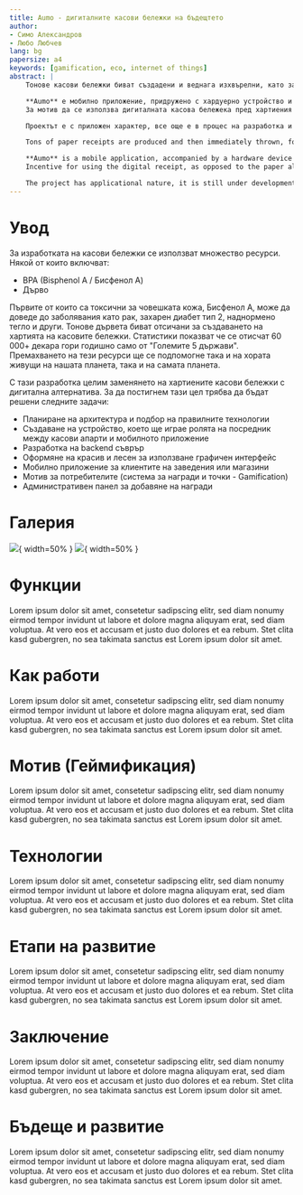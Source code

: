 ```yaml
---
title: Aumo - дигиталните касови бележки на бъдещтето
author:
- Симо Александров
- Любо Любчев
lang: bg
papersize: a4
keywords: [gamification, eco, internet of things]
abstract: |
    Тонове касови бележки биват създадени и веднага изхвърелни, като за изработката им се използва **BPA (Bisphenol A)**, химикал вреден за човека. Заедно за изработката на тази хартия е също нужна дървесна маса, което означава, че хиляди декари гори биват отсичани годишно.

    **Aumo** е мобилно приложение, придружено с хардуерно устройство и уеб съврър, което цели да премахне хартиените касови бележки, като ги замести с дигитални. Касовите апарати на магазини и заведения ще бъдат оборудвани с **Aumo**. Клиентите ще да получат техните дигитални касови бележки при допира на тяхното мобилно устройство (през мобилното ни приложение) с **Aumo** чрез NFC (Near-Field Communication) технология.
    За мотив да се използва дигиталната касова бележека пред хартиения еквавилент, потребителите ще бъдат възнаграждавани с точки, всеки път когато клиентът предпочете **Aumo** пред традиционнтата касова бележка. Тези точки могат да бъдат използвани за бонуси под формата на намаления или материални награди осигурени от търговския обект.

    Проектът е с приложен характер, все още е в процес на разработка и е от сферата по информатика и информационни технологии. Идеята е измислена от Симо Александров, а е реализирана от двамата автори.

    Tons of paper receipts are produced and then immediately thrown, for the creation of which is used **BPA (Bisphenol A)**, a human toxic chemical. Thousands of forest decares need to be cut down, as wood is another main component, required for the creation of paper receipts.

    **Aumo** is a mobile application, accompanied by a hardware device and a web server, which aims at removing paper receipts by replacing them with a digital equivalent. Receipt printers of shops and restaurants will be equiped with **Aumo**. Clients will take their digital receipts by approaching their phone (through our mobile application) to **Aumo**, by establishing a connection via NFC (Near-Field Communication) technology.
    Incentive for using the digital receipt, as opposed to the paper alternative, will be points which users receive when choosing **Aumo** over the traditional receipt. Points can be exchanged for bonuses, which can either be discounts or physical items, provided by the shop or restaurant.

    The project has applicational nature, it is still under development and belongs to the IT field. The idea was conceived by Simo Aleksandrov and was realised by both of the authors.
---
```


# Увод
 
За изработката на касови бележки се използват множество ресурси. Някой от които включват:

- BPA (Bisphenol A / Бисфенол А)
- Дърво


Първите от които са токсични за човешката кожа, Бисфенол А, може да доведе до заболявания като рак, захарен диабет тип 2, наднормено тегло и други. 
Тонове дървета биват отсичани за създаването на хартията на касовите бележки. Статистики показват че се отисчат 60 000+ декара гори годишно само от "Големите 5 държави".
Премахването на тези ресурси ще се подпомогне така и на хората живущи на нашата планета, така и на самата планета.


С тази разработка целим заменянето на хартиените касови бележки с дигитална алтернатива. За да постигнем тази цел трябва да бъдат решени следните задачи:

- Планиране на архитектура и подбор на правилните технологии
- Създаване на устройство, което ще играе ролята на посредник между касови апарти и мобилното приложение
- Разработка на backend съврър
- Оформяне на красив и лесен за използване графичен интерфейс
- Мобилно приложение за клиентите на заведения или магазини
- Мотив за потребителите (система за награди и точки - Gamification)
- Административен панел за добавяне на награди

# Галерия

![](./images/scrot.jpg){ width=50% }
![](./images/irl.jpg){ width=50% }

# Функции

Lorem ipsum dolor sit amet, consetetur sadipscing elitr, sed diam nonumy eirmod tempor invidunt ut labore et dolore magna aliquyam erat, sed diam voluptua. At vero eos et accusam et justo duo dolores et ea rebum. Stet clita kasd gubergren, no sea takimata sanctus est Lorem ipsum dolor sit amet.

# Как работи

Lorem ipsum dolor sit amet, consetetur sadipscing elitr, sed diam nonumy eirmod tempor invidunt ut labore et dolore magna aliquyam erat, sed diam voluptua. At vero eos et accusam et justo duo dolores et ea rebum. Stet clita kasd gubergren, no sea takimata sanctus est Lorem ipsum dolor sit amet.


# Мотив (Геймификация)

Lorem ipsum dolor sit amet, consetetur sadipscing elitr, sed diam nonumy eirmod tempor invidunt ut labore et dolore magna aliquyam erat, sed diam voluptua. At vero eos et accusam et justo duo dolores et ea rebum. Stet clita kasd gubergren, no sea takimata sanctus est Lorem ipsum dolor sit amet.

# Технологии

Lorem ipsum dolor sit amet, consetetur sadipscing elitr, sed diam nonumy eirmod tempor invidunt ut labore et dolore magna aliquyam erat, sed diam voluptua. At vero eos et accusam et justo duo dolores et ea rebum. Stet clita kasd gubergren, no sea takimata sanctus est Lorem ipsum dolor sit amet.


# Етапи на развитие

Lorem ipsum dolor sit amet, consetetur sadipscing elitr, sed diam nonumy eirmod tempor invidunt ut labore et dolore magna aliquyam erat, sed diam voluptua. At vero eos et accusam et justo duo dolores et ea rebum. Stet clita kasd gubergren, no sea takimata sanctus est Lorem ipsum dolor sit amet.


# Заключение

Lorem ipsum dolor sit amet, consetetur sadipscing elitr, sed diam nonumy eirmod tempor invidunt ut labore et dolore magna aliquyam erat, sed diam voluptua. At vero eos et accusam et justo duo dolores et ea rebum. Stet clita kasd gubergren, no sea takimata sanctus est Lorem ipsum dolor sit amet.

# Бъдеще и развитие

Lorem ipsum dolor sit amet, consetetur sadipscing elitr, sed diam nonumy eirmod tempor invidunt ut labore et dolore magna aliquyam erat, sed diam voluptua. At vero eos et accusam et justo duo dolores et ea rebum. Stet clita kasd gubergren, no sea takimata sanctus est Lorem ipsum dolor sit amet.

